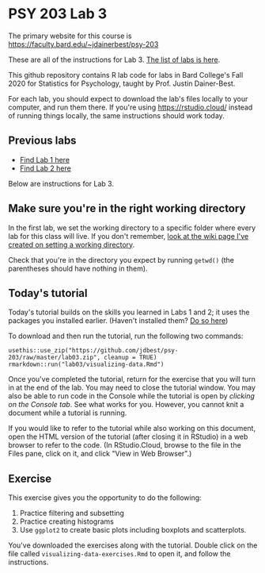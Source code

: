 # PSY 203 Lab 3

The primary website for this course is <https://faculty.bard.edu/~jdainerbest/psy-203>

These are all of the instructions for Lab 3. [The list of labs is here](../../.).

This github repository contains R lab code for labs in Bard College's Fall 2020 for Statistics for Psychology, taught by Prof. Justin Dainer-Best. 

For each lab, you should expect to download the lab's files locally to your computer, and run them there. If you're using https://rstudio.cloud/ instead of running things locally, the same instructions should work today. 

## Previous labs

* [Find Lab 1 here](./01-lab-instructions.md)
* [Find Lab 2 here](./02-lab-instructions.md)

Below are instructions for Lab 3.

## Make sure you're in the right working directory

In the first lab, we set the working directory to a specific folder where every lab for this class will live. If you don't remember, [look at the wiki page I've created on setting a working directory](../../wiki/setting-a-working-directory). 

Check that you're in the directory you expect by running `getwd()` (the parentheses should have nothing in them). 

## Today's tutorial

Today's tutorial builds on the skills you learned in Labs 1 and 2; it uses the packages you installed earlier. (Haven't installed them? [Do so here](./00-install-packages.md))

To download and then run the tutorial, run the following two commands:

```
usethis::use_zip("https://github.com/jdbest/psy-203/raw/master/lab03.zip", cleanup = TRUE)
rmarkdown::run("lab03/visualizing-data.Rmd")
```

Once you've completed the tutorial, return for the exercise that you will turn in at the end of the lab. You may need to close the tutorial window. You may also be able to run code in the Console while the tutorial is open by *clicking on the Console tab*. See what works for you. However, you cannot knit a document while a tutorial is running.

If you would like to refer to the tutorial while also working on this document, open the HTML version of the tutorial (after closing it in RStudio) in a web browser to refer to the code. (In RStudio.Cloud, browse to the file in the Files pane, click on it, and click "View in Web Browser".)

## Exercise

This exercise gives you the opportunity to do the following: 

1. Practice filtering and subsetting
2. Practice creating histograms
3. Use `ggplot2` to create basic plots including boxplots and scatterplots.

You've downloaded the exercises along with the tutorial. Double click on the file called `visualizing-data-exercises.Rmd` to open it, and follow the instructions. 